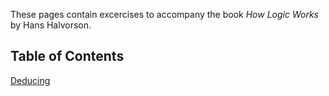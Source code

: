 These pages contain excercises to accompany the book *How Logic Works* by Hans Halvorson.

## Table of Contents

[Deducing](deducing.html)
